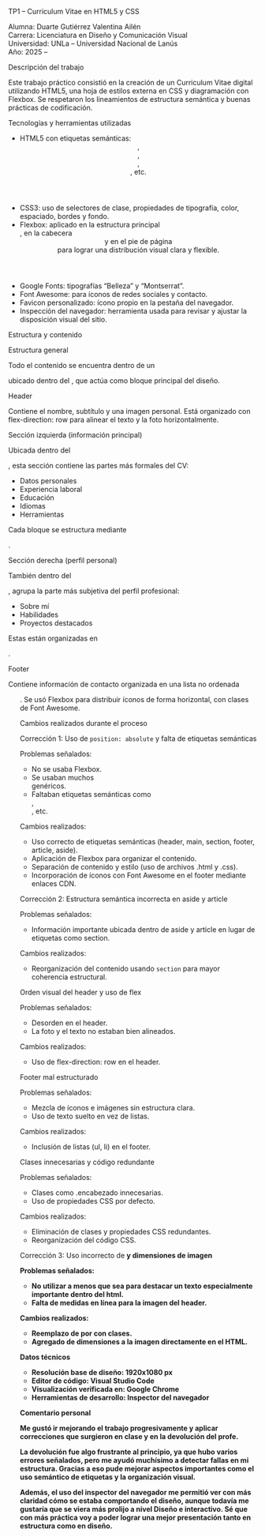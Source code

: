 TP1 – Curriculum Vitae en HTML5 y CSS

Alumna: Duarte Gutiérrez Valentina Ailén  
Carrera: Licenciatura en Diseño y Comunicación Visual  
Universidad: UNLa – Universidad Nacional de Lanús  
Año: 2025 – 



Descripción del trabajo

Este trabajo práctico consistió en la creación de un Curriculum Vitae digital utilizando HTML5, una hoja de estilos externa en CSS y diagramación con Flexbox. Se respetaron los lineamientos de estructura semántica y buenas prácticas de codificación.



Tecnologías y herramientas utilizadas

- HTML5 con etiquetas semánticas: <header>, <main>, <section>, <footer>, etc.
- CSS3: uso de selectores de clase, propiedades de tipografía, color, espaciado, bordes y fondo.
- Flexbox: aplicado en la estructura principal <main>, en la cabecera <header> y en el pie de página <footer> para lograr una distribución visual clara y flexible.
- Google Fonts: tipografías “Belleza” y “Montserrat”.
- Font Awesome: para íconos de redes sociales y contacto.
- Favicon personalizado: ícono propio en la pestaña del navegador.
- Inspección del navegador: herramienta usada para revisar y ajustar la disposición visual del sitio.



Estructura y contenido

Estructura general

Todo el contenido se encuentra dentro de un <div class="contenedor"> ubicado dentro del <body>, que actúa como bloque principal del diseño.

Header

Contiene el nombre, subtítulo y una imagen personal. Está organizado con flex-direction: row para alinear el texto y la foto horizontalmente.

Sección izquierda (información principal)

Ubicada dentro del <main>, esta sección contiene las partes más formales del CV:

- Datos personales
- Experiencia laboral
- Educación
- Idiomas
- Herramientas

Cada bloque se estructura mediante <section class="caja">.

Sección derecha (perfil personal)

También dentro del <main>, agrupa la parte más subjetiva del perfil profesional:

- Sobre mí
- Habilidades
- Proyectos destacados

Estas están organizadas en <section class="otros">.

Footer

Contiene información de contacto organizada en una lista no ordenada <ul>. Se usó Flexbox para distribuir íconos de forma horizontal, con clases de Font Awesome.



Cambios realizados durante el proceso

Corrección 1: Uso de `position: absolute` y falta de etiquetas semánticas

Problemas señalados:

- No se usaba Flexbox.
- Se usaban muchos <div> genéricos.
- Faltaban etiquetas semánticas como <main>, <section>, etc.

Cambios realizados:

- Uso correcto de etiquetas semánticas (header, main, section, footer, article, aside).
- Aplicación de Flexbox para organizar el contenido.
- Separación de contenido y estilo (uso de archivos .html y .css).
- Incorporación de íconos con Font Awesome en el footer mediante enlaces CDN.

Corrección 2: Estructura semántica incorrecta en aside y article

Problemas señalados:

- Información importante ubicada dentro de aside y article en lugar de etiquetas como section.

Cambios realizados:

- Reorganización del contenido usando `section` para mayor coherencia estructural.

Orden visual del header y uso de flex

Problemas señalados:

- Desorden en el header.
- La foto y el texto no estaban bien alineados.

Cambios realizados:

- Uso de flex-direction: row en el header.

Footer mal estructurado

Problemas señalados:

- Mezcla de íconos e imágenes sin estructura clara.
- Uso de texto suelto en vez de listas.

Cambios realizados:

- Inclusión de listas (ul, li) en el footer.

Clases innecesarias y código redundante

Problemas señalados:

- Clases como .encabezado innecesarias.
- Uso de propiedades CSS por defecto.

Cambios realizados:

- Eliminación de clases y propiedades CSS redundantes.
- Reorganización del código CSS.

Corrección 3: Uso incorrecto de <strong> y dimensiones de imagen

Problemas señalados:

- No utilizar <strong> a menos que sea para destacar un texto especialmente importante dentro del html.  
- Falta de medidas en línea para la imagen del header.

Cambios realizados:

- Reemplazo de <strong> por <span> con clases.
- Agregado de dimensiones a la imagen directamente en el HTML.



Datos técnicos

- Resolución base de diseño: 1920x1080 px
- Editor de código: Visual Studio Code
- Visualización verificada en: Google Chrome
- Herramientas de desarrollo: Inspector del navegador 




Comentario personal

Me gustó ir mejorando el trabajo progresivamente y aplicar correcciones que surgieron en clase y en la devolución del profe. 

La devolución fue algo frustrante al principio, ya que hubo varios errores señalados, pero me ayudó muchísimo a detectar fallas en mi estructura. Gracias a eso pude mejorar aspectos importantes como el uso semántico de etiquetas y la organización visual.

Además, el uso del inspector del navegador me permitió ver con más claridad cómo se estaba comportando el diseño, aunque todavía me gustaría que se viera más prolijo a nivel Diseño e interactivo. Sé que con más práctica voy a poder lograr una mejor presentación tanto en estructura como en diseño.
